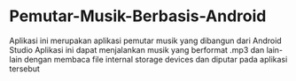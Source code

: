 # Pemutar-Musik-Berbasis-Android

Aplikasi ini merupakan aplikasi pemutar musik yang dibangun dari Android Studio
Aplikasi ini dapat menjalankan musik yang berformat .mp3 dan lain-lain dengan membaca file internal storage devices dan diputar pada aplikasi tersebut
